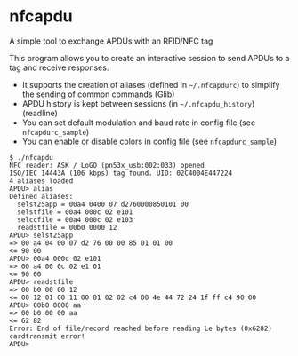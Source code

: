 # nfcapdu
A simple tool to exchange APDUs with an RFID/NFC tag

This program allows you to create an interactive session to send APDUs to a tag and receive responses.

- It supports the creation of aliases (defined in `~/.nfcapdurc`) to simplify the sending of common commands (Glib)
- APDU history is kept between sessions (in `~/.nfcapdu_history`) (readline)
- You can set default modulation and baud rate in config file (see `nfcapdurc_sample`)
- You can enable or disable colors in config file (see `nfcapdurc_sample`)


```
$ ./nfcapdu
NFC reader: ASK / LoGO (pn53x_usb:002:033) opened
ISO/IEC 14443A (106 kbps) tag found. UID: 02C4004E447224
4 aliases loaded
APDU> alias 
Defined aliases:
  selst25app = 00a4 0400 07 d2760000850101 00
  selstfile = 00a4 000c 02 e101
  selccfile = 00a4 000c 02 e103
  readstfile = 00b0 0000 12
APDU> selst25app
=> 00 a4 04 00 07 d2 76 00 00 85 01 01 00 
<= 90 00 
APDU> 00a4 000c 02 e101
=> 00 a4 00 0c 02 e1 01 
<= 90 00 
APDU> readstfile
=> 00 b0 00 00 12 
<= 00 12 01 00 11 00 81 02 02 c4 00 4e 44 72 24 1f ff c4 90 00 
APDU> 00b0 0000 aa
=> 00 b0 00 00 aa 
<= 62 82 
Error: End of file/record reached before reading Le bytes (0x6282)
cardtransmit error!
APDU> 
```
